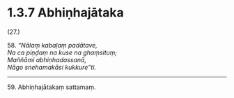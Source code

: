 # 1.3.7 Abhiṇhajātaka

(27.)

58\. _“Nālaṃ kabaḷaṃ padātave,_  
_Na ca piṇḍaṃ na kuse na ghaṃsituṃ;_  
_Maññāmi abhiṇhadassanā,_  
_Nāgo snehamakāsi kukkure”ti._  

---

59\. Abhiṇhajātakaṃ sattamaṃ.
